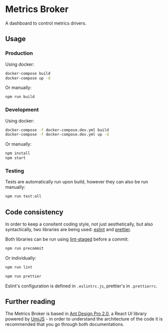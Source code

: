 # Metrics Broker

A dashboard to control metrics drivers.

## Usage
### Production
Using docker:
```bash
docker-compose build
docker-compose up -d
```

Or manually:
```bash
npm run build
```

### Development
Using docker:
```bash
docker-compose -f docker-compose.dev.yml build
docker-compose -f docker-compose.dev.yml up -d
```

Or manually:
```bash
npm install
npm start
```

### Testing
Tests are automatically run upon build, however they can also be run manually:
```bash
npm run test:all
```

## Code consistency
In order to keep a consitent coding style, not just aesthetically, but also syntactically, two libraries are being used: [eslint](https://eslint.org/) and [prettier](https://prettier.io/).

Both libraries can be run using [lint-staged](https://www.npmjs.com/package/lint-staged) before a commit:
```bash
npm run precommit
```
Or individually:
```bash
npm run lint
```
```bash
npm run prettier
```

Eslint's configuration is defined in `.eslintrc.js`, prettier's in `.prettierrc`.

## Further reading
The Metrics Broker is based in [Ant Design Pro 2.0](https://pro.ant.design/), a React UI library powered by [UmiJS](https://umijs.org/) - in order to understand the architecture of the code it is recommended that you go through both documentations.
